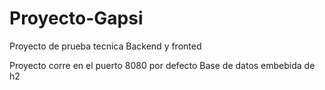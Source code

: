 # Proyecto-Gapsi
Proyecto de prueba tecnica Backend y fronted

Proyecto corre en el puerto 8080 por defecto
Base de datos embebida de h2
